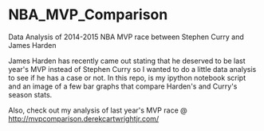 # NBA_MVP_Comparison
Data Analysis of 2014-2015 NBA MVP race between Stephen Curry and James Harden

James Harden has recently came out stating that he deserved to be last year's MVP instead of Stephen Curry so I wanted to do a little data analysis to see if he has a case or not. In this repo, is my ipython notebook script and an image of a few bar graphs that compare Harden's and Curry's season stats.

Also, check out my analysis of last year's MVP race @ http://mvpcomparison.derekcartwrightjr.com/

